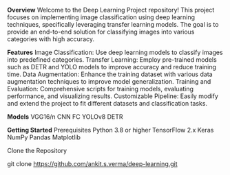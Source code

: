**Overview**
Welcome to the Deep Learning Project repository! This project focuses on implementing image classification using deep learning techniques, specifically leveraging transfer learning models. The goal is to provide an end-to-end solution for classifying images into various categories with high accuracy.

**Features**
Image Classification: Use deep learning models to classify images into predefined categories.
Transfer Learning: Employ pre-trained models such as DETR and YOLO models to improve accuracy and reduce training time.
Data Augmentation: Enhance the training dataset with various data augmentation techniques to improve model generalization.
Training and Evaluation: Comprehensive scripts for training models, evaluating performance, and visualizing results.
Customizable Pipeline: Easily modify and extend the project to fit different datasets and classification tasks.

**Models**
  VGG16/n
  CNN
  FC
  YOLOv8
  DETR

**Getting Started**
Prerequisites
  Python 3.8 or higher
  TensorFlow 2.x
  Keras
  NumPy
  Pandas
  Matplotlib

Clone the Repository

git clone https://github.com/ankit.s.verma/deep-learning.git
